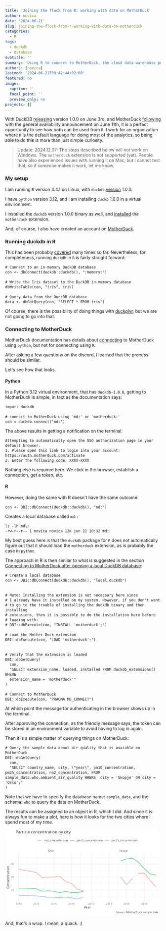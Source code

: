 ```yaml
---
title: 'Joining the flock from R: working with data on MotherDuck'
author: novica
date: '2024-06-21'
slug: joining-the-flock-from-r-working-with-data-on-motherduck
categories:
  - R
tags:
  - duckdb
  - database
subtitle: ''
summary: 'Using R to connect to MotherDuck, the cloud data warehouse powered by DuckDB.'
authors: [novica]
lastmod: '2024-06-21T09:47:44+02:00'
featured: no
image:
  caption: ''
  focal_point: ''
  preview_only: no
projects: []
---
```


With DuckDB [releasing](https://duckdb.org/2024/06/03/announcing-duckdb-100.html) 
version 1.0.0 on June 3rd, and MotherDuck [following](https://motherduck.com/blog/announcing-motherduck-general-availability-data-warehousing-with-duckdb/) with the general availability announcement on June 11th, it is a perfect 
opportunity to see how both can be used from `R`. I work for an organization where
`R` is the default language for doing most of the analytics, so being able to do
this is more than just simple curiosity. 

> Update: 2024.12.07: The steps described below will not work on Windows. The `motherduck` extension is not supported (yet). People have also experienced issues with running it on Mac, but I cannot test that, so if someone makes it work, let me know.

### My setup

I am running `R` version 4.4.1 on Linux, with `duckdb` [version](https://r.duckdb.org/) 1.0.0.

I have `python` version 3.12, and I am installing `duckb` 1.0.0 in a virtual environment.

I installed the `duckdb` version 1.0.0 binary as well, and [installed](https://duckdb.org/docs/extensions/overview.html) the `motherduck` extension.

And, of course, I also have created an account on [MotherDuck](https://motherduck.com/). 

### Running duckdb in R

This has been probably [covered](https://duckdb.org/docs/api/r) many times so
far. Nevertheless, for completeness, running `duckdb` in `R` is fairly straight 
forward:

```
# Connect to an in-memory DuckDB database
con <- dbConnect(duckdb::duckdb(), ":memory:")

# Write the Iris dataset to the DuckDB in-memory database
dbWriteTable(con, "iris", iris)

# Query data from the DuckDB database
data <- dbGetQuery(con, "SELECT * FROM iris")

```

Of course, there is the possibility of doing things with [duckplyr](https://duckdblabs.github.io/duckplyr/), but we are not going to go into that. 

### Connecting to MotherDuck

MotherDuck documentation has details about [connecting](https://motherduck.com/docs/getting-started/connect-query-from-python/installation-authentication) to MotherDuck using `python`, but not for connecting using `R`.

After asking a few questions on the discord, I learned that the process should be similar. 

Let's see how that looks.

#### Python

In a Python 3.12 virtual environment, that has `duckdb-1.0.0`, getting to 
MotherDuck is simple, in fact as the documentation says:

```
import duckdb

# connect to MotherDuck using 'md:' or 'motherduck:'
con = duckdb.connect('md:')
```

The above results in getting a notification on the terminal:

```
Attempting to automatically open the SSO authorization page in your default browser.
1. Please open this link to login into your account: https://auth.motherduck.com/activate
2. Enter the following code: XXXX-XXXX
```

Nothing else is required here. We click in the browser, establish a connection, get a token, etc.


#### R

However, doing the same with R doesn't have the same outcome:

```
con <- DBI::dbConnect(duckdb::duckdb(), "md:")
```

Creates a local database called `md:`:

```
ls -lh md\: 
-rw-r--r-- 1 novica novica 12K jun 21 10:32 md:
```

My best guess here is that the `duckdb` package for `R` does not automatically 
figure out that it should load the `motherduck` extension, as is probably the case
in `python`.

The approach in R is then similar to what is suggested in the section
[Connecting to MotherDuck after opening a local DuckDB database](https://motherduck.com/docs/getting-started/connect-query-from-python/installation-authentication#connecting-to-motherduck-after-opening-a-local-duckdb-database):

```
# Create a local database
con <- DBI::dbConnect(duckdb::duckdb(), "local.duckdb")


# Note: Installing the extension is not nececsary here since 
# I already have it installed on my system. However, if you don't want
# to go to the trouble of installing the duckdb binary and then installing
# extensions, then it is possible to do the installation here before
# loading with:
# DBI::dbExecute(con, "INSTALL 'motherduck';")

# Load the Mother Duck extension
DBI::dbExecute(con, "LOAD 'motherduck';")


# Verify that the extension is loaded
DBI::dbGetQuery(
  con,
  "SELECT extension_name, loaded, installed FROM duckdb_extensions() WHERE
  extension_name = 'motherduck'"
)

# Connect to MotherDuck
DBI::dbExecute(con, "PRAGMA MD_CONNECT")
```

At which point the message for authenticating in the browser shows up in the terminal.

After approving the connection, as the friendly message says, the token can be
stored in an environment variable to avoid having to log in again.

Then it is a simple matter of querying things on MotherDuck:

```
# Query the sample data about air quality that is avaiable on MotherDuck
DBI::dbGetQuery(
  con,
  "SELECT country_name, city, \"year\", pm10_concentration, pm25_concentration, no2_concentration, FROM sample_data.who.ambient_air_quality WHERE  city = 'Skopje' OR city = 'Oslo';"
)
```

Note that we have to specify the database name: `sample_data`, and the 
schema: `who` to query the data on MotherDuck.

The results can be assigned to an object in R, which I did. And since it is 
always fun to make a plot, here is how it looks for the two cities where I 
spend most of my time.

![Particle concentration plot](images/particles.png)

And, that's a wrap. I mean, a quack. :)